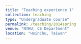 ```yaml
---
title: "Teaching experience 1"
collection: teaching
type: "Undergraduate course"
permalink: /teaching/2014spring
venue: "NTHU, CS Department"
location: "HsinChu, Taiwan"
---
```


